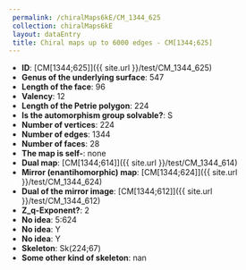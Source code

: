 ```yaml
--- 
 permalink: /chiralMaps6kE/CM_1344_625 
 collection: chiralMaps6kE
 layout: dataEntry
 title: Chiral maps up to 6000 edges - CM[1344;625]
---
```


- **ID**: [CM[1344;625]]({{ site.url }}/test/CM_1344_625)
- **Genus of the underlying surface**: 547
- **Length of the face**: 96
- **Valency**: 12
- **Length of the Petrie polygon**: 224
- **Is the automorphism group solvable?**: S
- **Number of vertices**: 224
- **Number of edges**: 1344
- **Number of faces**: 28
- **The map is self-**: none
- **Dual map**: [CM[1344;614]]({{ site.url }}/test/CM_1344_614)
- **Mirror (enantihomorphic) map**: [CM[1344;624]]({{ site.url }}/test/CM_1344_624)
- **Dual of the mirror image**: [CM[1344;612]]({{ site.url }}/test/CM_1344_612)
- **Z_q-Exponent?**: 2
- **No idea**:  5:624
- **No idea**: Y
- **No idea**: Y
- **Skeleton**: Sk(224;67)
- **Some other kind of skeleton**: nan
